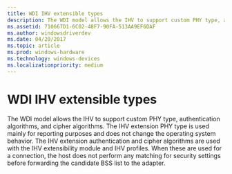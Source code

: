 ```yaml
---
title: WDI IHV extensible types
description: The WDI model allows the IHV to support custom PHY type, authentication algorithms, and cipher algorithms.
ms.assetid: 710667D1-6C02-48F7-90FA-513AA9EF6DAF
ms.author: windowsdriverdev
ms.date: 04/20/2017
ms.topic: article
ms.prod: windows-hardware
ms.technology: windows-devices
ms.localizationpriority: medium
---
```


# WDI IHV extensible types


The WDI model allows the IHV to support custom PHY type, authentication algorithms, and cipher algorithms. The IHV extension PHY type is used mainly for reporting purposes and does not change the operating system behavior. The IHV extension authentication and cipher algorithms are used with the IHV extensibility module and IHV profiles. When these are used for a connection, the host does not perform any matching for security settings before forwarding the candidate BSS list to the adapter.

 

 





